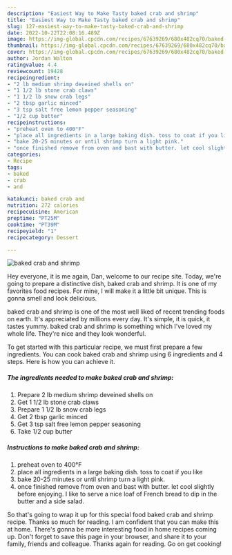 ```yaml
---
description: "Easiest Way to Make Tasty baked crab and shrimp"
title: "Easiest Way to Make Tasty baked crab and shrimp"
slug: 127-easiest-way-to-make-tasty-baked-crab-and-shrimp
date: 2022-10-22T22:08:16.489Z
image: https://img-global.cpcdn.com/recipes/67639269/680x482cq70/baked-crab-and-shrimp-recipe-main-photo.jpg
thumbnail: https://img-global.cpcdn.com/recipes/67639269/680x482cq70/baked-crab-and-shrimp-recipe-main-photo.jpg
cover: https://img-global.cpcdn.com/recipes/67639269/680x482cq70/baked-crab-and-shrimp-recipe-main-photo.jpg
author: Jordan Walton
ratingvalue: 4.4
reviewcount: 19428
recipeingredient:
- "2 lb medium shrimp deveined shells on"
- "1 1/2 lb stone crab claws"
- "1 1/2 lb snow crab legs"
- "2 tbsp garlic minced"
- "3 tsp salt free lemon pepper seasoning"
- "1/2 cup butter"
recipeinstructions:
- "preheat oven to 400°F"
- "place all ingredients in a large baking dish. toss to coat if you like"
- "bake 20-25 minutes or until shrimp turn a light pink."
- "once finished remove from oven and bast with butter. let cool slightly before enjoying. I like to serve a nice loaf of French bread to dip in the butter and a side salad."
categories:
- Recipe
tags:
- baked
- crab
- and

katakunci: baked crab and 
nutrition: 272 calories
recipecuisine: American
preptime: "PT25M"
cooktime: "PT39M"
recipeyield: "1"
recipecategory: Dessert

---
```



![baked crab and shrimp](https://img-global.cpcdn.com/recipes/67639269/680x482cq70/baked-crab-and-shrimp-recipe-main-photo.jpg)

Hey everyone, it is me again, Dan, welcome to our recipe site. Today, we're going to prepare a distinctive dish, baked crab and shrimp. It is one of my favorites food recipes. For mine, I will make it a little bit unique. This is gonna smell and look delicious.

baked crab and shrimp is one of the most well liked of recent trending foods on earth. It's appreciated by millions every day. It's simple, it is quick, it tastes yummy. baked crab and shrimp is something which I've loved my whole life. They're nice and they look wonderful.




To get started with this particular recipe, we must first prepare a few ingredients. You can cook baked crab and shrimp using 6 ingredients and 4 steps. Here is how you can achieve it.

<!--inarticleads1-->

##### The ingredients needed to make baked crab and shrimp:

1. Prepare 2 lb medium shrimp deveined shells on
1. Get 1 1/2 lb stone crab claws
1. Prepare 1 1/2 lb snow crab legs
1. Get 2 tbsp garlic minced
1. Get 3 tsp salt free lemon pepper seasoning
1. Take 1/2 cup butter




<!--inarticleads2-->

##### Instructions to make baked crab and shrimp:

1. preheat oven to 400°F
1. place all ingredients in a large baking dish. toss to coat if you like
1. bake 20-25 minutes or until shrimp turn a light pink.
1. once finished remove from oven and bast with butter. let cool slightly before enjoying. I like to serve a nice loaf of French bread to dip in the butter and a side salad.




So that's going to wrap it up for this special food baked crab and shrimp recipe. Thanks so much for reading. I am confident that you can make this at home. There's gonna be more interesting food in home recipes coming up. Don't forget to save this page in your browser, and share it to your family, friends and colleague. Thanks again for reading. Go on get cooking!
